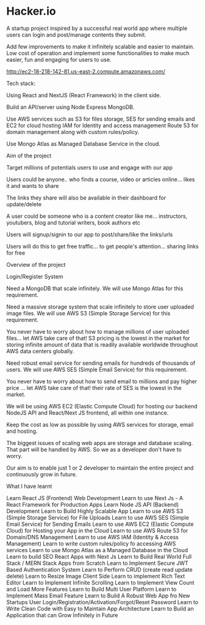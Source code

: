# Hacker.io
A startup project inspired by a successful real world app where multiple users can login and post/manage contents they submit.

Add few improvements to make it infinitely scalable and easier to maintain. Low cost of operation and implement some functionalities to make much easier, fun and engaging for users to use.

http://ec2-18-218-142-81.us-east-2.compute.amazonaws.com/

Tech stack:

Using React and NextJS (React Framework) in the client side.

Build an API/server using Node Express MongoDB.

Use AWS services such as S3 for files storage, SES for sending emails and EC2 for cloud hosting IAM for Identity and access management Route 53 for domain management along with custom rules/policy.

Use Mongo Atlas as Managed Database Service in the cloud.



Aim of the project

Target millions of potentials users to use and engage with our app

Users could be anyone.. who finds a course, video or articles online... likes it and wants to share

The links they share will also be available in their dashboard for update/delete

A user could be someone who is a content creator like me... instructors, youtubers, blog and tutorial writers, book authors etc

Users will signup/signin to our app to post/share/like the links/urls

Users will do this to get free traffic... to get people's attention... sharing links for free


Overview of the project

Login/Register System

Need a MongoDB that scale infinitely. We will use Mongo Atlas for this requirement.

Need a massive storage system that scale infinitely to store user uploaded image files. We will use AWS S3 (Simple Storage Service) for this requirement.

You never have to worry about how to manage millions of user uploaded files... let AWS take care of that! S3 pricing is the lowest in the market for storing infinite amount of data that is readily available worldwide throughout AWS data centers globally.

Need robust email service for sending emails for hundreds of thousands of users. We will use AWS SES (Simple Email Service) for this requirement.

You never have to worry about how to send email to millions and pay higher price ... let AWS take care of that! their rate of SES is the lowest in the market.

We will be using AWS EC2 (Elastic Compute Cloud) for hosting our backend NodeJS API and React/Next JS frontend, all within one instance.

Keep the cost as low as possible by using AWS services for storage, email and hosting.

The biggest issues of scaling web apps are storage and database scaling. That part will be handled by AWS. So we as a developer don't have to worry.

Our aim is to enable just 1 or 2 developer to maintain the entire project and continuously grow in future.



What I have learnt

Learn React JS (Frontend) Web Development
Learn to use Next Js - A React Framework for Production Apps
Learn Node JS API (Backend) Development
Learn to Build Highly Scalable App
Learn to use AWS S3 (Simple Storage Service) for File Uploads
Learn to use AWS SES (Simple Email Service) for Sending Emails
Learn to use AWS EC2 (Elastic Compute Cloud) for Hosting your App in the Cloud
Learn to use AWS Route 53 for Domain/DNS Management
Learn to use AWS IAM (Identity & Access Management)
Learn to write custom rules/policy fo accessing AWS services
Learn to use Mongo Atlas as a Managed Database in the Cloud
Learn to build SEO React Apps with Next Js
Learn to Build Real World Full Stack / MERN Stack Apps from Scratch
Learn to Implement Secure JWT Based Authentication System
Learn to Perform CRUD (create read update delete)
Learn to Resize Image Client Side
Learn to implement Rich Text Editor
Learn to Implement Infinite Scrolling
Learn to Implement View Count and Load More Features
Learn to Build Multi User Platform
Learn to Implement Mass Email Feature
Learn to Build A Robust Web App fro New Startups
User Login/Registration/Activation/Forgot/Reset Password
Learn to Write Clean Code with Easy to Maintain App Architecture
Learn to Build an Application that can Grow Infinitely in Future
